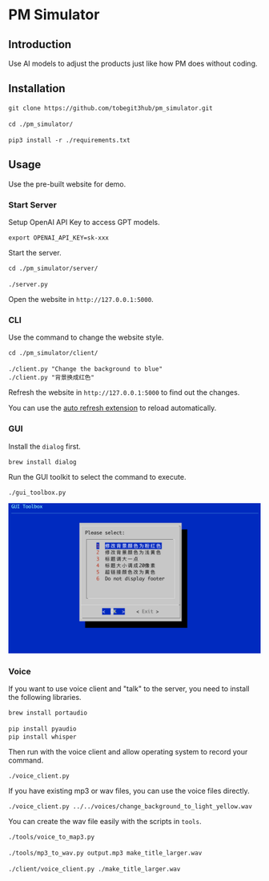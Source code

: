 # PM Simulator

## Introduction

Use AI models to adjust the products just like how PM does without coding.

## Installation

```
git clone https://github.com/tobegit3hub/pm_simulator.git

cd ./pm_simulator/

pip3 install -r ./requirements.txt
```

## Usage

Use the pre-built website for demo.

### Start Server

Setup OpenAI API Key to access GPT models.

```
export OPENAI_API_KEY=sk-xxx
```

Start the server.

```
cd ./pm_simulator/server/

./server.py
```

Open the website in `http://127.0.0.1:5000`.

### CLI

Use the command to change the website style.

```
cd ./pm_simulator/client/

./client.py "Change the background to blue"
./client.py "背景换成红色"
```

Refresh the website in `http://127.0.0.1:5000` to find out the changes.

You can use the [auto refresh extension](https://chrome.google.com/webstore/detail/easy-auto-refresh/aabcgdmkeabbnleenpncegpcngjpnjkc) to reload automatically.

### GUI

Install the `dialog` first.

```
brew install dialog
```

Run the GUI toolkit to select the command to execute.

```
./gui_toolbox.py
```

![](./images/gui_toolbox.png)

### Voice

If you want to use voice client and "talk" to the server, you need to install the following libraries.

```
brew install portaudio

pip install pyaudio
pip install whisper
```

Then run with the voice client and allow operating system to record your command.

```
./voice_client.py
```

If you have existing mp3 or wav files, you can use the voice files directly.

```
./voice_client.py ../../voices/change_background_to_light_yellow.wav
```

You can create the wav file easily with the scripts in `tools`.

```
./tools/voice_to_map3.py

./tools/mp3_to_wav.py output.mp3 make_title_larger.wav

./client/voice_client.py ./make_title_larger.wav
```
